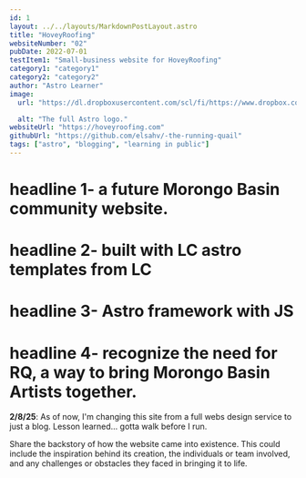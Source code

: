 ```yaml
---
id: 1
layout: ../../layouts/MarkdownPostLayout.astro
title: "HoveyRoofing"
websiteNumber: "02"
pubDate: 2022-07-01
testItem1: "Small-business website for HoveyRoofing"
category1: "category1"
category2: "category2"
author: "Astro Learner"
image:
  url: "https://dl.dropboxusercontent.com/scl/fi/https://www.dropbox.com/scl/fi/r2memu9vr71tw03oe57kz/IMG_0300.jpg?rlkey=k9upvwvx4vudmyv88f8srhxlu&st=9jqc6rlj&dl=0"

  alt: "The full Astro logo."
websiteUrl: "https://hoveyroofing.com"
githubUrl: "https://github.com/elsahv/-the-running-quail"
tags: ["astro", "blogging", "learning in public"]
---
```


# **headline 1-** a future Morongo Basin community website.

# **headline 2-** built with LC astro templates from LC

# **headline 3-** Astro framework with JS

# **headline 4-** recognize the need for RQ, a way to bring Morongo Basin Artists together.

**2/8/25**: As of now, I'm changing this site from a full webs design service to just a blog. Lesson learned... gotta walk before I run.

Share the backstory of how the website came into existence. This could include the inspiration behind its creation, the individuals or team involved, and any challenges or obstacles they faced in bringing it to life.
<br><br>
